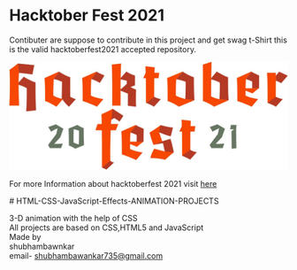 <h1>Hacktober Fest 2021</h1>
<p>Contibuter are suppose to contribute in this project and get swag t-Shirt this is the valid hacktoberfest2021 accepted repository.</p>
<img src="./images/logo-hacktoberfest-full.f42e3b1.jpg"/>
<p>For more Information about hacktoberfest 2021 visit <a href="https://hacktoberfest.digitalocean.com/">here</a></p>
# HTML-CSS-JavaScript-Effects-ANIMATION-PROJECTS

3-D  animation with the help of CSS
<br/>
All projects are based  on CSS,HTML5 and JavaScript
<br/>
Made by
<br/>
shubhambawnkar
<br/>
email- shubhambawankar735@gmail.com

